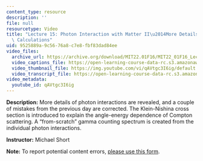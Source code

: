 ```yaml
---
content_type: resource
description: ''
file: null
resourcetype: Video
title: "Lecture 15: Photon Interaction with Matter II\u2014More Details, Shielding\
  \ Calculations"
uid: 9525889a-9c56-76a8-c7e8-fbf83dad84ee
video_files:
  archive_url: https://archive.org/download/MIT22.01F16/MIT22_01F16_Lec15_300k.mp4
  video_captions_file: https://open-learning-course-data-rc.s3.amazonaws.com/22-01-introduction-to-nuclear-engineering-and-ionizing-radiation-fall-2016/db5c80ae8e135b2fb5d92e8934d7746c_qAVtgc3I6ig.vtt
  video_thumbnail_file: https://img.youtube.com/vi/qAVtgc3I6ig/default.jpg
  video_transcript_file: https://open-learning-course-data-rc.s3.amazonaws.com/22-01-introduction-to-nuclear-engineering-and-ionizing-radiation-fall-2016/ef3382ac81e3f27b11db4cd58a8c1b5f_qAVtgc3I6ig.pdf
video_metadata:
  youtube_id: qAVtgc3I6ig
---
```


**Description:** More details of photon interactions are revealed, and a couple of mistakes from the previous day are corrected. The Klein-Nishina cross section is introduced to explain the angle-energy dependence of Compton scattering. A “from-scratch” gamma counting spectrum is created from the individual photon interactions.

**Instructor:** Michael Short

**Note:** To report potential content errors, [please use this form](https://forms.gle/8B2zcUvfCtgJdTdE7).